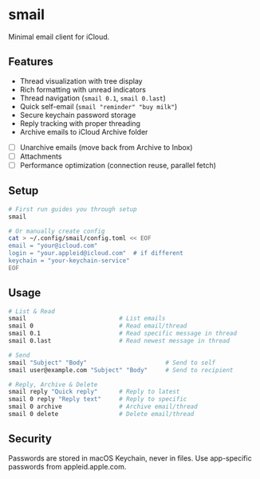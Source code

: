 # smail

Minimal email client for iCloud.

## Features

- Thread visualization with tree display
- Rich formatting with unread indicators
- Thread navigation (`smail 0.1`, `smail 0.last`)
- Quick self-email (`smail "reminder" "buy milk"`)
- Secure keychain password storage
- Reply tracking with proper threading
- Archive emails to iCloud Archive folder
- [ ] Unarchive emails (move back from Archive to Inbox)
- [ ] Attachments
- [ ] Performance optimization (connection reuse, parallel fetch)

## Setup

```bash
# First run guides you through setup
smail

# Or manually create config
cat > ~/.config/smail/config.toml << EOF
email = "your@icloud.com"
login = "your.appleid@icloud.com"  # if different
keychain = "your-keychain-service"
EOF
```

## Usage

```bash
# List & Read
smail                          # List emails
smail 0                        # Read email/thread
smail 0.1                      # Read specific message in thread
smail 0.last                   # Read newest message in thread

# Send
smail "Subject" "Body"                      # Send to self
smail user@example.com "Subject" "Body"     # Send to recipient

# Reply, Archive & Delete
smail reply "Quick reply"      # Reply to latest
smail 0 reply "Reply text"     # Reply to specific
smail 0 archive                # Archive email/thread
smail 0 delete                 # Delete email/thread
```

## Security

Passwords are stored in macOS Keychain, never in files.
Use app-specific passwords from appleid.apple.com.

